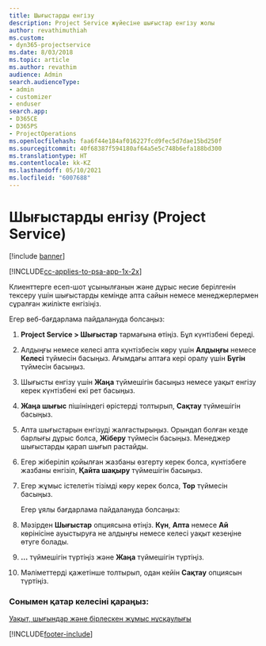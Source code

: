 ```yaml
---
title: Шығыстарды енгізу
description: Project Service жүйесіне шығыстар енгізу жолы
author: revathimuthiah
ms.custom:
- dyn365-projectservice
ms.date: 8/03/2018
ms.topic: article
ms.author: revathim
audience: Admin
search.audienceType:
- admin
- customizer
- enduser
search.app:
- D365CE
- D365PS
- ProjectOperations
ms.openlocfilehash: faa6f44e184af016227fcd9fec5d7dae15bd250f
ms.sourcegitcommit: 40f68387f594180af64a5e5c748b6efa188bd300
ms.translationtype: HT
ms.contentlocale: kk-KZ
ms.lasthandoff: 05/10/2021
ms.locfileid: "6007688"
---
```

# <a name="enter-expenses-project-service"></a>Шығыстарды енгізу (Project Service)

[!include [banner](../includes/psa-now-project-operations.md)]

[!INCLUDE[cc-applies-to-psa-app-1x-2x](../includes/cc-applies-to-psa-app-1x-2x.md)]

Клиенттерге есеп-шот ұсынылғанын және дұрыс несие берілгенін тексеру үшін шығыстарды кемінде апта сайын немесе менеджерлермен сұралған жиілікте енгізіңіз.  
  
 Егер веб-бағдарлама пайдалануда болсаңыз:  
  
1. **Project Service > Шығыстар** тармағына өтіңіз. Бұл күнтізбені береді.  
  
2. Алдыңғы немесе келесі апта күнтізбесін көру үшін **Алдыңғы** немесе **Келесі** түймесін басыңыз. Ағымдағы аптаға кері оралу үшін **Бүгін** түймесін басыңыз.  
  
3. Шығысты енгізу үшін **Жаңа** түймешігін басыңыз немесе уақыт енгізу керек күнтізбені екі рет басыңыз.  
  
4. **Жаңа шығыс** пішініндегі өрістерді толтырып, **Сақтау** түймешігін басыңыз.  
  
5. Апта шығыстарын енгізуді жалғастырыңыз. Орындап болған кезде барлығы дұрыс болса, **Жіберу** түймесін басыңыз. Менеджер шығыстарды қарап шығып растайды.  
  
6. Егер жіберіліп қойылған жазбаны өзгерту керек болса, күнтізбеге жазбаны енгізіп, **Қайта шақыру** түймешігін басыңыз.  
  
7. Егер жұмыс істелетін тізімді көру керек болса, **Тор** түймесін басыңыз.  
  
   Егер ұялы бағдарлама пайдалануда болсаңыз:  
  
8. Мәзірден **Шығыстар** опциясына өтіңіз.     **Күн**, **Апта** немесе **Ай** көрінісіне ауыстыруға не алдыңғы немесе келесі уақыт кезеңіне өтуге болады.  
  
9. **…** түймешігін түртіңіз және **Жаңа** түймешігін түртіңіз.  
  
10. Мәліметтерді қажетінше толтырып, одан кейін **Сақтау** опциясын түртіңіз.  
  
### <a name="see-also"></a>Сонымен қатар келесіні қараңыз:  
 [Уақыт, шығындар және бірлескен жұмыс нұсқаулығы](../psa/time-expense-collaboration-guide.md)


[!INCLUDE[footer-include](../includes/footer-banner.md)]